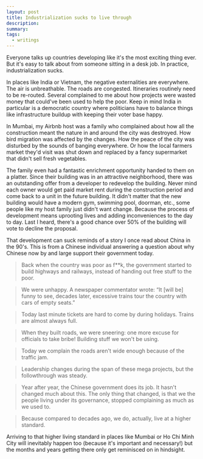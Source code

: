 ```yaml
---
layout: post
title: Industrialization sucks to live through
description:
summary:
tags:
  - writings
---
```


Everyone talks up countries developing like it's the most exciting thing ever. But it's easy to talk about from someone sitting in a desk job. In practice, industrialization sucks.

In places like India or Vietnam, the negative externalities are everywhere. The air is unbreathable. The roads are congested. Itineraries routinely need to be re-routed. Several complained to me about how projects were wasted money that could've been used to help the poor. Keep in mind India in particular is a democratic country where politicians have to balance things like infrastructure buildup with keeping their voter base happy.

In Mumbai, my Airbnb host was a family who complained about how all the construction meant the nature in and around the city was destroyed. How bird migration was affected by the changes. How the peace of the city was disturbed by the sounds of banging everywhere. Or how the local farmers market they'd visit was shut down and replaced by a fancy supermarket that didn't sell fresh vegetables.

The family even had a fantastic enrichment opportunity handed to them on a platter. Since their building was in an attractive neighborhood, there was an outstanding offer from a developer to redevelop the building. Never mind each owner would get paid market rent during the construction period and come back to a unit in the future building. It didn't matter that the new building would have a modern gym, swimming pool, doorman, etc., some people like my host family just didn't want change. Because the process of development means uprooting lives and adding inconveniences to the day to day. Last I heard, there's a good chance over 50% of the building will vote to decline the proposal.

That development can suck reminds of a story I once read about China in the 90's. This is from a Chinese individual answering a question about why Chinese now by and large support their government today.

> Back when the country was poor as f\*\*k, the government started to build highways and railways, instead of handing out free stuff to the poor.

> We were unhappy. A newspaper commentator wrote: “It [will be] funny to see, decades later, excessive trains tour the country with cars of empty seats.”

> Today last minute tickets are hard to come by during holidays. Trains are almost always full.

> When they built roads, we were sneering: one more excuse for officials to take bribe! Building stuff we won't be using.

> Today we complain the roads aren't wide enough because of the traffic jam.

> Leadership changes during the span of these mega projects, but the followthrough was steady.

> Year after year, the Chinese government does its job. It hasn't changed much about this. The only thing that changed, is that we the people living under its governance, stopped complaining as much as we used to.

> Because compared to decades ago, we do, actually, live at a higher standard.

Arriving to that higher living standard in places like Mumbai or Ho Chi Minh City will inevitably happen too (because it's important and necessary!) but the months and years getting there only get reminisced on in hindsight.
